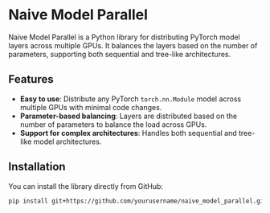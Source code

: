 # Naive Model Parallel

Naive Model Parallel is a Python library for distributing PyTorch model layers across multiple GPUs. It balances the layers based on the number of parameters, supporting both sequential and tree-like architectures.

## Features

- **Easy to use**: Distribute any PyTorch `torch.nn.Module` model across multiple GPUs with minimal code changes.
- **Parameter-based balancing**: Layers are distributed based on the number of parameters to balance the load across GPUs.
- **Support for complex architectures**: Handles both sequential and tree-like model architectures.

## Installation

You can install the library directly from GitHub:

```bash
pip install git+https://github.com/yourusername/naive_model_parallel.git

